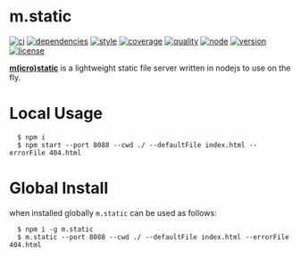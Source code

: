 # m.static
[![ci](https://img.shields.io/travis/ivoputzer/m.static.svg?style=flat-square)](https://travis-ci.org/ivoputzer/m.static) [![dependencies](https://img.shields.io/badge/dependencies-none-blue.svg?style=flat-square&colorB=44CC11)](package.json) [![style](https://img.shields.io/badge/coding%20style-standard-brightgreen.svg?style=flat-square)](http://standardjs.com/) [![coverage](https://img.shields.io/coveralls/ivoputzer/m.static.svg?style=flat-square)](https://coveralls.io/github/ivoputzer/m.static?branch=master) [![quality](http://npm.packagequality.com/shield/m.static.svg?style=flat-square&colorB=44CC11)](http://packagequality.com/#?package=m.static) [![node](https://img.shields.io/badge/node-6%2B-blue.svg?style=flat-square)](https://nodejs.org/docs/v6.0.0/api) [![version](https://img.shields.io/npm/v/m.static.svg?style=flat-square&colorB=007EC6)](https://www.npmjs.com/package/m.static) [![license](https://img.shields.io/npm/l/m.static.svg?style=flat-square&colorB=007EC6)](https://spdx.org/licenses/MIT)

**[m(icro)](https://github.com/ivoputzer/m.cro#readme)[static](https://github.com/ivoputzer/m.static)** is a lightweight static file server written in nodejs to use on the fly.

# Local Usage

```
  $ npm i
  $ npm start --port 8088 --cwd ./ --defaultFile index.html --errorFile 404.html
```

# Global Install

when installed globally `m.static` can be used as follows:
```
  $ npm i -g m.static
  $ m.static --port 8088 --cwd ./ --defaultFile index.html --errorFile 404.html
```
